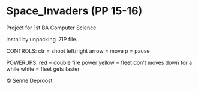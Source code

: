 # Space_Invaders (PP 15-16)
Project for 1st BA Computer Science.

Install by unpacking .ZIP file.


CONTROLS:
ctr = shoot
left/right arrow = move
p = pause

POWERUPS:
red = double fire power
yellow = fleet don't moves down for a while
white = fleet gets faster

© Senne Deproost
